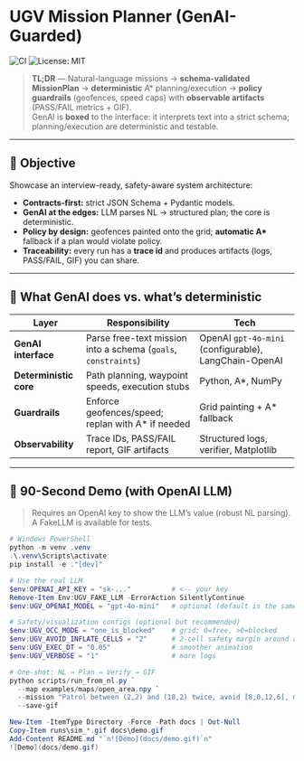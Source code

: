 # UGV Mission Planner (GenAI-Guarded)

![CI](https://github.com/YoussefLachhab/ugv-mission-planner.git/actions/workflows/ci.yml/badge.svg)
![License: MIT](https://img.shields.io/badge/License-MIT-yellow.svg)

> **TL;DR** — Natural-language missions → **schema-validated MissionPlan** → **deterministic** A* planning/execution → **policy guardrails** (geofences, speed caps) with **observable artifacts** (PASS/FAIL metrics + GIF).  
> GenAI is **boxed** to the interface: it interprets text into a strict schema; planning/execution are deterministic and testable.

---

## 🎯 Objective

Showcase an interview-ready, safety-aware system architecture:

- **Contracts-first:** strict JSON Schema + Pydantic models.
- **GenAI at the edges:** LLM parses NL → structured plan; the core is deterministic.
- **Policy by design:** geofences painted onto the grid; **automatic A\*** fallback if a plan would violate policy.
- **Traceability:** every run has a **trace id** and produces artifacts (logs, PASS/FAIL, GIF) you can share.

---

## 🧩 What GenAI does vs. what’s deterministic

| Layer | Responsibility | Tech |
|---|---|---|
| **GenAI interface** | Parse free-text mission into a schema (`goals`, `constraints`) | OpenAI `gpt-4o-mini` (configurable), LangChain-OpenAI |
| **Deterministic core** | Path planning, waypoint speeds, execution stubs | Python, A\*, NumPy |
| **Guardrails** | Enforce geofences/speed; replan with A\* if needed | Grid painting + A\* fallback |
| **Observability** | Trace IDs, PASS/FAIL report, GIF artifacts | Structured logs, verifier, Matplotlib |

---

## 🚀 90-Second Demo (with OpenAI LLM)

> Requires an OpenAI key to show the LLM’s value (robust NL parsing). A FakeLLM is available for tests.

```powershell
# Windows PowerShell
python -m venv .venv
.\.venv\Scripts\activate
pip install -e ."[dev]"

# Use the real LLM
$env:OPENAI_API_KEY = "sk-..."          # <-- your key
Remove-Item Env:UGV_FAKE_LLM -ErrorAction SilentlyContinue
$env:UGV_OPENAI_MODEL = "gpt-4o-mini"   # optional (default is the same)

# Safety/visualization configs (optional but recommended)
$env:UGV_OCC_MODE = "one_is_blocked"    # grid: 0=free, >0=blocked
$env:UGV_AVOID_INFLATE_CELLS = "2"      # 2-cell safety margin around avoid zones
$env:UGV_EXEC_DT = "0.05"               # smoother animation
$env:UGV_VERBOSE = "1"                  # more logs

# One-shot: NL → Plan → Verify → GIF
python scripts/run_from_nl.py `
  --map examples/maps/open_area.npy `
  --mission "Patrol between (2,2) and (18,2) twice, avoid [8,0,12,6], max speed 1.2 m/s" `
  --save-gif

New-Item -ItemType Directory -Force -Path docs | Out-Null
Copy-Item runs\sim_*.gif docs\demo.gif
Add-Content README.md "`n![Demo](docs/demo.gif)`n"
![Demo](docs/demo.gif)

